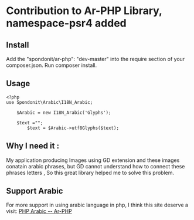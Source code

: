 # Contribution to Ar-PHP Library, namespace-psr4 added

## Install
Add the "spondonit/ar-php": "dev-master" into the require section of your composer.json.
Run composer install.


## Usage

    <?php
	use Spondonit\Arabic\I18N_Arabic;
	
		$Arabic = new I18N_Arabic('Glyphs'); 
		
		$text ="";
			$text = $Arabic->utf8Glyphs($text); 
		
		
		
## Why I need it :
 My application producing Images using GD extension and these images conatain arabic phrases, but GD cannot understand how to connect these phrases letters , So this great library helped me to solve this problem.
 
## Support Arabic 

For more support in using arabic language in php, I think this site deserve a visit:  [PHP Arabic -- Ar-PHP](http://www.ar-php.org/)